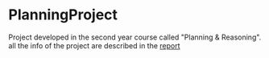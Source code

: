 # PlanningProject
Project developed in the second year course called "Planning &amp; Reasoning".
all the info of the project are described in the [report](https://github.com/FabrCas/Novel_LRTAstar/blob/main/report.pdf)
